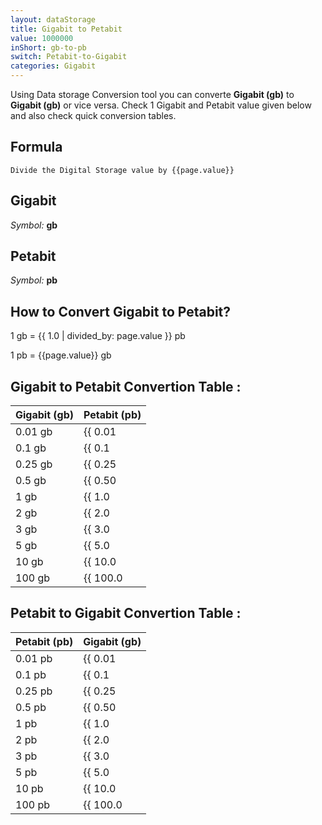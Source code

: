 ```yaml
---
layout: dataStorage
title: Gigabit to Petabit
value: 1000000
inShort: gb-to-pb
switch: Petabit-to-Gigabit
categories: Gigabit
---
```


Using Data storage Conversion tool you can converte **Gigabit (gb)** to **Gigabit (gb)** or vice versa. Check 1 Gigabit and Petabit value given below and also check quick conversion tables.

## Formula
`Divide the Digital Storage value by {{page.value}}`

## Gigabit
*Symbol:* **gb**

## Petabit
*Symbol:* **pb**

## How to Convert Gigabit to Petabit?

1 gb = {{ 1.0 | divided_by: page.value }} pb

1 pb = {{page.value}} gb


## Gigabit to Petabit Convertion Table :

| Gigabit (gb) | Petabit (pb) |
| ---- | ---- |
| 0.01 gb | {{ 0.01 | divided_by: page.value }} pb |
| 0.1 gb | {{ 0.1 | divided_by: page.value }} pb |
| 0.25 gb | {{ 0.25 | divided_by: page.value }} pb |
| 0.5 gb | {{ 0.50 | divided_by: page.value }} pb |
| 1 gb | {{ 1.0 | divided_by: page.value }} pb |
| 2 gb | {{ 2.0 | divided_by: page.value }} pb |
| 3 gb | {{ 3.0 | divided_by: page.value }} pb |
| 5 gb | {{ 5.0 | divided_by: page.value }} pb |
| 10 gb | {{ 10.0 | divided_by: page.value }} pb |
| 100 gb | {{ 100.0 | divided_by: page.value }} pb |

## Petabit to Gigabit Convertion Table :

| Petabit (pb) | Gigabit (gb) |
| ---- | ---- |
| 0.01 pb | {{ 0.01 | times: page.value }} gb |
| 0.1 pb | {{ 0.1 | times: page.value }} gb |
| 0.25 pb | {{ 0.25 | times: page.value }} gb |
| 0.5 pb | {{ 0.50 | times: page.value }} gb |
| 1 pb | {{ 1.0 | times: page.value }} gb |
| 2 pb | {{ 2.0 | times: page.value }} gb |
| 3 pb | {{ 3.0 | times: page.value }} gb |
| 5 pb | {{ 5.0 | times: page.value }} gb |
| 10 pb | {{ 10.0 | times: page.value }} gb |
| 100 pb | {{ 100.0 | times: page.value }} gb |


<script>
document.getElementById('selectInput')[10].selected = true
document.getElementById('selectOutput')[18].selected = true
</script>
